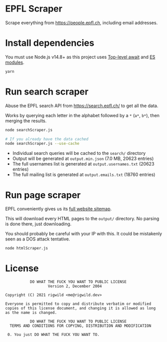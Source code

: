 # EPFL Scraper

Scrape everything from https://people.epfl.ch, including email addresses.

# Install dependencies

You must use Node.js v14.8+ as this project uses [Top-level await](https://v8.dev/features/top-level-await) and [ES modules](https://v8.dev/features/modules).

```sh
yarn
```

# Run search scraper

Abuse the EPFL search API from https://search.epfl.ch/ to get all the data.

Works by querying each letter in the alphabet followed by a `*` (`a*`, `b*`), then merging the results.

```sh
node searchScraper.js

# If you already have the data cached
node searchScraper.js --use-cache
```

- Individual search queries will be cached to the `search/` directory
- Output will be generated at `output.min.json` (7.0 MB, 20623 entries)
- The full usernames list is generated at `output.usernames.txt` (20623 entries)
- The full mailing list is generated at `output.emails.txt` (18760 entries)

# Run page scraper

EPFL conveniently gives us its [full website sitemap](https://people.epfl.ch/private/common/sitemap.xml).

This will download every HTML pages to the `output/` directory. No parsing is done there, just downloading.

You should probably be careful with your IP with this. It could be mistakenly seen as a DOS attack tentative.

```sh
node htmlScraper.js
```

# License

```
           DO WHAT THE FUCK YOU WANT TO PUBLIC LICENSE
                   Version 2, December 2004

Copyright (C) 2021 rigwild <me@rigwild.dev>

Everyone is permitted to copy and distribute verbatim or modified
copies of this license document, and changing it is allowed as long
as the name is changed.

           DO WHAT THE FUCK YOU WANT TO PUBLIC LICENSE
  TERMS AND CONDITIONS FOR COPYING, DISTRIBUTION AND MODIFICATION

 0. You just DO WHAT THE FUCK YOU WANT TO.
```
